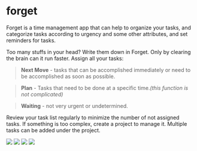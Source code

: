 # forget

Forget is a time management app that can help to organize your tasks, and categorize tasks according to urgency and some other attributes, and set reminders for tasks.

Too many stuffs in your head? Write them down in Forget.
Only by clearing the brain can it run faster.
Assign all your tasks:
> **Next Move** - tasks that can be accomplished immediately or need to be accomplished as soon as possible.

> **Plan** - Tasks that need to be done at a specific time.*(this function is not complicated)*

> **Waiting** - not very urgent or undetermined.

Review your task list regularly to minimize the number of not assigned tasks.
If something is too complex, create a project to manage it. Multiple tasks can be added under the project.

![](./pic/pic1_small.png)
![](./pic/pic2_small.png)
![](./pic/pic3_small.png)
![](./pic/pic4_small.png)
